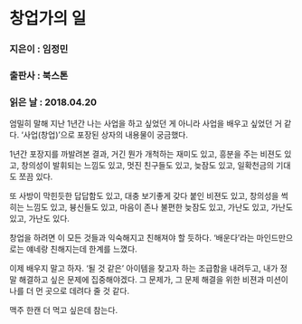 #  창업가의 일
### 지은이 : 임정민
### 출판사 : 북스톤
### 읽은 날 : 2018.04.20

엄밀히 말해
지난 1년간 나는 사업을 하고 싶었던 게 아니라 사업을 배우고 싶었던 거 같다. ‘사업(창업)’으로 포장된 상자의 내용물이 궁금했다.

1년간 포장지를 까발려본 결과,
거긴 뭔가 개척하는 재미도 있고, 흥분을 주는 비젼도 있고, 창의성이 발휘되는 느낌도 있고, 멋진 친구들도 있고, 늦잠도 있고, 일확천금의 기대도 쪼끔 있다.

또 사방이 막힌듯한 답답함도 있고, 대충 보기좋게 갖다 붙인 비젼도 있고, 창의성을 썩히는 느낌도 있고, 븅신들도 있고, 마음이 존나 불편한 늦잠도 있고, 가난도 있고, 가난도 있고, 가난도 있다.

창업을 하려면 이 모든 것들과 익숙해지고 친해져야 할 듯하다.
‘배운다’라는 마인드만으로는 얘네랑 친해지는데 한계를 느꼈다.

이제
배우지 말고 하자.
‘될 것 같은’ 아이템을 찾고자 하는 조급함을 내려두고,
내가 정말 해결하고 싶은 문제에 집중해야겠다.
그 문제가,
그 문제 해결을 위한 비젼과 미션이
나를 더 먼 곳으로 데려다 줄 것 같다.

맥주 한캔 더 먹고 싶은데 참는다.